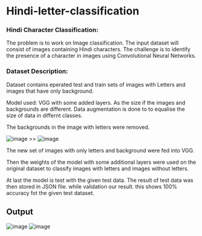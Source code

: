 # Hindi-letter-classification

### Hindi Character Classification:
  The problem is to work on Image classification. The input dataset will consist of images containing Hindi characters. The challenge is to identify the presence of a character in images using Convolutional Neural Networks.
  
### Dataset Description:
Dataset contains eperated test and train sets of images with Letters and images that have only background. 

Model used:  VGG with some added layers.
As the size if the images and backgrounds are different. Data augmentation is done to to equalise the size of data in differnt classes.

The backgrounds in the image with letters were removed.

![image](https://github.com/Kabilan-n/Hindi-letter-classification/blob/main/images/bg1.png)         >>           ![image](https://github.com/Kabilan-n/Hindi-letter-classification/blob/main/images/letter1.png)

The new set of images with only letters and background were fed into VGG.

Then the weights of the model with some additional layers were used on the original dataset to classify images with letters and images without letters.

At last the model is test with the given test data. The result of test data was then stored in JSON file. while validation our result. this shows 100% accuracy fot the given test dataset.

## Output 

![image](https://github.com/Kabilan-n/Hindi-letter-classification/blob/main/images/with.png)        ![image](https://github.com/Kabilan-n/Hindi-letter-classification/blob/main/images/without.png)
  

  
